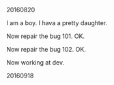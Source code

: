 20160820

I am a boy.
I hava a pretty daughter.

Now repair the bug 101.
OK.

Now repair the bug 102.
OK.

Now working at dev.

20160918


